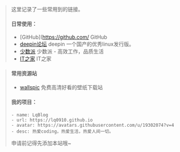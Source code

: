 > 这里记录了一些常用到的链接。
> 
> #### 日常使用：
> * [GitHub](https://github.com/ GitHub
> * [deepin论坛](https://bbs.deepin.org) deepin 一个国产的优秀linux发行版。
> * [少数派](https://sspai.com/) 少数派 - 高效工作，品质生活
> * [IT之家](https://it.ithome.com/) IT之家

> 
> #### 常用资源站
> * [wallspic](https://wallspic.com/cn/album)   免费高清好看的壁纸下载站
> 
> #### 我的项目：
> 
> 
> ```
> - name: LqBlog
> - url: https://lq0910.github.io
> - avatar: https://avatars.githubusercontent.com/u/19302074?v=4
> - desc: 热爱coding，热爱生活，热爱人间一切。
> ```
> 
> 申请前记得先添加本站哦~

